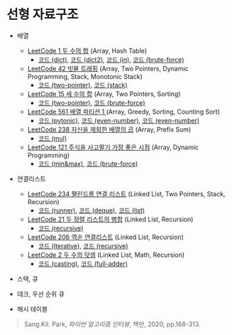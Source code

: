 # 선형 자료구조


* 배열
  * [LeetCode 1 두 수의 합](https://leetcode.com/problems/two-sum/) (Array, Hash Table)
    * [코드 (dict)](https://github.com/chokwonsik/Coding_Interview/blob/main/Data_Structure/Linear/7_Array/7_LeetCode_1_Two-Sum/7_leetcode_1_dict.py),
            [코드 (dict2)](https://github.com/chokwonsik/Coding_Interview/blob/main/Data_Structure/Linear/7_Array/7_LeetCode_1_Two-Sum/7_leetcode_1_dict-2.py),
            [코드 (in)](https://github.com/chokwonsik/Coding_Interview/blob/main/Data_Structure/Linear/7_Array/7_LeetCode_1_Two-Sum/7_leetcode_1_in.py),
            [코드 (brute-force)](https://github.com/chokwonsik/Coding_Interview/blob/main/Data_Structure/Linear/7_Array/7_LeetCode_1_Two-Sum/7_leetcode_1_brute-force.py)
  * [LeetCode 42 빗물 트래핑](https://leetcode.com/problems/trapping-rain-water/) (Array, Two Pointers, Dynamic Programming, Stack, Monotonic Stack)
    * [코드 (two-pointer)](https://github.com/chokwonsik/Coding_Interview/blob/main/Data_Structure/Linear/7_Array/8_LeetCode_42_Trapping-Rain-Water/8_leetcode_42_two-pointer.py),
      [코드 (stack)](https://github.com/chokwonsik/Coding_Interview/blob/main/Data_Structure/Linear/7_Array/8_LeetCode_42_Trapping-Rain-Water/8_leetcode_42_stack.py)
  * [LeetCode 15 세 수의 합](https://leetcode.com/problems/3sum/) (Array, Two Pointers, Sorting)
    * [코드 (two-pointer)](https://github.com/chokwonsik/Coding_Interview/blob/main/Data_Structure/Linear/7_Array/9_LeetCode_15_3Sum/9_leetcode_15_two-pointer.py),
      [코드 (brute-force)](https://github.com/chokwonsik/Coding_Interview/blob/main/Data_Structure/Linear/7_Array/9_LeetCode_15_3Sum/9_leetcode_15_brute-force.py)
  * [LeetCode 561 배열 파티션 1 ](https://leetcode.com/problems/array-partition-i/) (Array, Greedy, Sorting, Counting Sort)
    * [코드 (pytonic)](https://github.com/chokwonsik/Coding_Interview/blob/main/Data_Structure/Linear/7_Array/10_LeetCode_561_Array-Partition-I/10_leetcode_561_pytonic.py),
      [코드 (even-number)](https://github.com/chokwonsik/Coding_Interview/blob/main/Data_Structure/Linear/7_Array/10_LeetCode_561_Array-Partition-I/10_leetcode_561_even-number.py),
      [코드 (even-number)](https://github.com/chokwonsik/Coding_Interview/blob/main/Data_Structure/Linear/7_Array/10_LeetCode_561_Array-Partition-I/10_leetcode_561_ascending.py)
  * [LeetCode 238 자신을 제외한 배열의 곱](https://leetcode.com/problems/product-of-array-except-self/) (Array, Prefix Sum)
    * [코드 (mul)](https://github.com/chokwonsik/Coding_Interview/blob/main/Data_Structure/Linear/7_Array/11_LeetCode_238_Product-of-Array-Except-Self/11_leetcode_238.py)
  * [LeetCode 121 주식을 사고팔기 가장 좋은 시점](https://leetcode.com/problems/best-time-to-buy-and-sell-stock/) (Array, Dynamic Programming)
    * [코드 (min&max)](https://github.com/chokwonsik/Coding_Interview/blob/main/Data_Structure/Linear/7_Array/12_LeetCode_121_Best%20Time-to-Buy-and-Sell-Stock/12_leetcode_121_min%26max.py),
      [코드 (brute-force)](https://github.com/chokwonsik/Coding_Interview/blob/main/Data_Structure/Linear/7_Array/12_LeetCode_121_Best%20Time-to-Buy-and-Sell-Stock/12_leetcode_121_brute-force.py)
    

* 연결리스트
  * [LeetCode 234 팰린드롬 연결 리스트](https://leetcode.com/problems/palindrome-linked-list/) (Linked List, Two Pointers, Stack, Recursion)
      * [코드 (runner)](https://github.com/chokwonsik/Coding_Interview/blob/97c01e3792a35d753e4510b3423fed899cb3b178/Data_Structure/Linear/8_Linked-List/13_LeetCode_234_Palindrome-Linked-List/13_leetcode_234_runner.py),
        [코드 (deque)](https://github.com/chokwonsik/Coding_Interview/blob/97c01e3792a35d753e4510b3423fed899cb3b178/Data_Structure/Linear/8_Linked-List/13_LeetCode_234_Palindrome-Linked-List/13_leetcode_234_deque.py),
        [코드 (list)](https://github.com/chokwonsik/Coding_Interview/blob/97c01e3792a35d753e4510b3423fed899cb3b178/Data_Structure/Linear/8_Linked-List/13_LeetCode_234_Palindrome-Linked-List/13_leetocde_234_list.py)
  * [LeetCode 21 두 정렬 리스트의 병합](https://leetcode.com/problems/merge-two-sorted-lists/) (Linked List, Recursion)
    * [코드 (recursive)](https://github.com/chokwonsik/Coding_Interview/blob/fab749e0c13ce3b5155c67cd94de2554e83fa947/Data_Structure/Linear/8_Linked-List/14_LeetCode_21_Merge-Two-Sorted-Lists/14_leetcode_21_recursive.py)
  * [LeetCode 206 역순 연결리스트](https://leetcode.com/problems/reverse-linked-list/) (Linked List, Recursion)
    * [코드 (lterative)](https://github.com/chokwonsik/Coding_Interview/blob/main/Data_Structure/Linear/8_Linked-List/15_LeetCode_206_Reverse-Linked-List/15_leetcode_206_lterative.py),
    [코드 (recursive)](https://github.com/chokwonsik/Coding_Interview/blob/main/Data_Structure/Linear/8_Linked-List/15_LeetCode_206_Reverse-Linked-List/15_leetcode_206_recursive.py)
  * [LeetCode 2 두 수의 덧셈](https://leetcode.com/problems/add-two-numbers/) (Linked List, Math, Recursion)
    * [코드 (casting)](https://github.com/chokwonsik/Coding_Interview/blob/main/Data_Structure/Linear/8_Linked-List/16_Leetcode_2_Add-Two-Numbers/16_leetcode_2_casting.py), 
    [코드 (full-adder)](https://github.com/chokwonsik/Coding_Interview/blob/main/Data_Structure/Linear/8_Linked-List/16_Leetcode_2_Add-Two-Numbers/16_leetcode_2_casting.py)
    
 


* 스택, 큐 
* 데크, 우선 순위 큐 
* 해시 테이블

>Sang.Kil. Park, _파이썬 알고리즘 인터뷰_, 책만, 2020, pp.168-313.